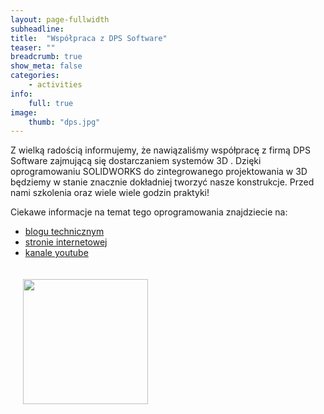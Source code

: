```yaml
---
layout: page-fullwidth
subheadline: 
title:  "Współpraca z DPS Software"
teaser: ""
breadcrumb: true
show_meta: false
categories:
    - activities
info:
    full: true
image: 
    thumb: "dps.jpg"
---
```

Z wielką radością informujemy, że nawiązaliśmy współpracę z firmą DPS Software zajmującą się dostarczaniem systemów 3D . Dzięki oprogramowaniu SOLIDWORKS do zintegrowanego projektowania w 3D będziemy w stanie znacznie dokładniej tworzyć nasze konstrukcje. Przed nami szkolenia oraz wiele wiele godzin praktyki!<br>

Ciekawe informacje na temat tego oprogramowania znajdziecie na:
<ul>
<li> <a href="http://www.dpstoday.pl" target="_blank">blogu technicznym</a></li>
<li> <a href="http://www.dps-software.pl" target="_blank">stronie internetowej</a></li>
<li> <a href="http://www.youtube.com/user/cnssdbst" target="_blank">kanale youtube</a></li>
</ul>
<img class="text-center" style="width: 200px;padding: 20px" src="{{ site.urlimg }}/activities/dps.jpg"/>
